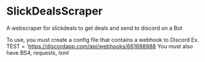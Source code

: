 # SlickDealsScraper
A webscraper for slickdeals to get deals and send to discord on a Bot

To use, you must create a config file that contains a webhook to Discord
Ex. TEST = 'https://discordapp.com/api/webhooks/661698988
You must also have BS4, requests, lxml
